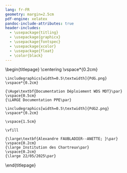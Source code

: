 ```yaml
---
lang: fr-FR
geometry: margin=2.5cm
pdf-engine: xelatex
pandoc-include-attributes: true
header-includes:
  - \usepackage{titling}
  - \usepackage{graphicx}
  - \usepackage{fontspec}
  - \usepackage{xcolor}
  - \usepackage{float}
  - \color{black}
---
```


\begin{titlepage}
    \centering
    \vspace*{0.2cm}

    \includegraphics[width=0.5\textwidth]{PdG.png}
    \vspace*{0.2cm}

    {\Huge\textbf{Documentation Déploiement WDS MDT}\par}
    \vspace{0.5cm}
    {\LARGE Documentation PPE\par}

    \includegraphics[width=0.5\textwidth]{PdG2.png}
    \vspace*{0.2cm}

    \vspace{1.5cm}

    \vfill

    {\large\textbf{Alexandre FAUBLADIER--ANETTE; }\par}
    \vspace{0.2cm}
    {\large Institution des Chartreux\par}
    \vspace{0.2cm}
    {\large 22/05/2025\par}
\end{titlepage}
